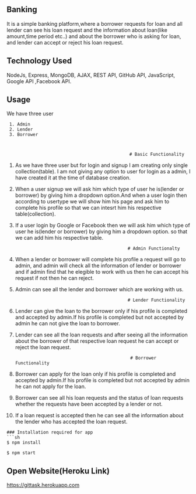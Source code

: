 
## Banking
 It is a simple banking platform,where a borrower requests for loan and all lender can see his
 loan request and the information about loan(like amount,time period etc..)  and about the borrower
 who is asking for loan, and lender can accept or reject his loan request.
 
## Technology Used ##

 NodeJs, Express, MongoDB, AJAX, REST API, GitHub API, JavaScript, Google API ,Facebook API.
 
## Usage ##

We have three user                                                                                                          

     1. Admin
     2. Lender
     3. Borrower
     
   #
    
                                                   # Basic Functionality
                                                      
  1. As we have three user but for login and signup I am creating only single collection(table). I am not 
     giving any option to user for login as a admin, I have created it at the time of database creation.
  
  2. When a user signup we will ask him which type of user he is(lender or borrower) by giving him a 
     dropdown option.And when a user login then according to usertype we will show him his page and ask him
     to complete his profile so that we can intesrt him his respective table(collection).
     
  3. If a user login by Google or Facebook then we will ask him which type of user he is(lender or borrower)
     by giving him a dropdown option. so that we can add him his respective table.
     
     
                                                           
                                                    # Admin Functionalty
                                                       
                                                       
  1. When a lender or borrower will complete his profile a request will go to admin, and admin will check all
     the information of lender or borrower and if admin find that he elegible to work with us then he can 
     accept his request if not then he can reject.
     
  2. Admin can see all the lender and borrower which are working with us.
  
  
                                                    # Lender Functionality
                                                       
                                                       
  1. Lender can give the loan to the borrower only if his profile is completed and accepted by admin.If his profile
     is completed but not accepted by admin he can not give the loan to borrower.
     
  2. Lender can see all the loan requests and after seeing all the information about the borrower of that
     respective loan request he can accept or reject the loan request.
     
     
                                                     # Borrower Functionality
                                                       
                                    
  1. Borrower can apply for the loan only if his profile is completed and accepted by admin.If his profile
     is completed but not accepted by admin he can not apply for the loan.
     
  2. Borrower can see all his loan requests and the status of loan requests whether the requests have been 
     accepted by a lender or not.
     
  3. If a loan request is accepted then he can see all the information about the lender who has accepted the 
     loan request.
     
 ```
### Installation required for app
```sh
$ npm install
```

```sh
$ npm start
```
## Open Website(Heroku Link)
https://gittask.herokuapp.com
  
